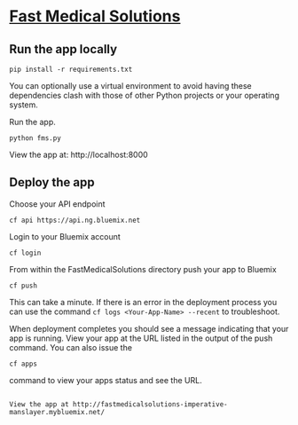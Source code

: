 # [Fast Medical Solutions](http://fastmedicalsolutions-imperative-manslayer.mybluemix.net/)

## Run the app locally
```
pip install -r requirements.txt
```
You can optionally use a virtual environment to avoid having these dependencies clash with those of other Python projects or your operating system.

Run the app.
```
python fms.py
```

 View the app at: http://localhost:8000

## Deploy the app

Choose your API endpoint
   ```
cf api https://api.ng.bluemix.net
   ```
Login to your Bluemix account
  ```
cf login
  ```
From within the FastMedicalSolutions directory push your app to Bluemix
  ```
cf push
  ```

This can take a minute. If there is an error in the deployment process you can use the command `cf logs <Your-App-Name> --recent` to troubleshoot.

When deployment completes you should see a message indicating that your app is running.  View your app at the URL listed in the output of the push command.  You can also issue the
```
cf apps
```
command to view your apps status and see the URL.

```

View the app at http://fastmedicalsolutions-imperative-manslayer.mybluemix.net/
